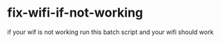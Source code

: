 # fix-wifi-if-not-working

if your wif is not working run this batch script and your wifi should work
